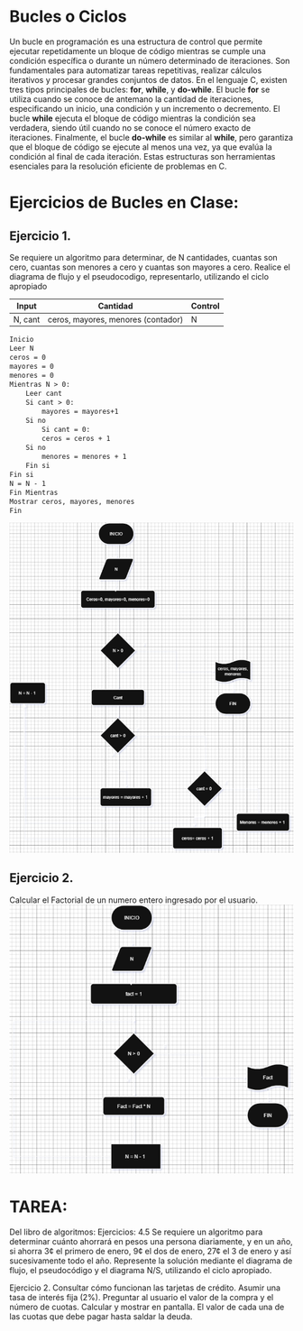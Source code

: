 # Bucles o Ciclos

Un bucle en programación es una estructura de control que permite ejecutar repetidamente un bloque de código mientras se cumple una condición específica o durante un número determinado de iteraciones. Son fundamentales para automatizar tareas repetitivas, realizar cálculos iterativos y procesar grandes conjuntos de datos. En el lenguaje C, existen tres tipos principales de bucles: **for**, **while**, y **do-while**. El bucle **for** se utiliza cuando se conoce de antemano la cantidad de iteraciones, especificando un inicio, una condición y un incremento o decremento. El bucle **while** ejecuta el bloque de código mientras la condición sea verdadera, siendo útil cuando no se conoce el número exacto de iteraciones. Finalmente, el bucle **do-while** es similar al **while**, pero garantiza que el bloque de código se ejecute al menos una vez, ya que evalúa la condición al final de cada iteración. Estas estructuras son herramientas esenciales para la resolución eficiente de problemas en C.

# Ejercicios de Bucles en Clase:
## Ejercicio 1.
 Se requiere un algoritmo para determinar, de N cantidades, cuantas son cero, cuantas son menores a cero y cuantas son mayores a cero. Realice el diagrama de flujo y el pseudocodigo, representarlo, utilizando el ciclo apropiado

|Input | Cantidad|Control|
|---------|-----|---------|
|N, cant| ceros, mayores, menores (contador)| N|

```
Inicio
Leer N
ceros = 0
mayores = 0
menores = 0
Mientras N > 0:
    Leer cant
    Si cant > 0:
        mayores = mayores+1
    Si no
        Si cant = 0:
        ceros = ceros + 1
    Si no
        menores = menores + 1
    Fin si
Fin si
N = N - 1
Fin Mientras
Mostrar ceros, mayores, menores
Fin
```
![ImagenEjer1](./Images/Buclesej1.png)

## Ejercicio 2.
 Calcular el Factorial de un numero entero ingresado por el usuario.
 ![ImagenEjer1](./Images/Buclesej3.png)

# TAREA:
Del libro de algoritmos:
Ejercicios: 4.5
Se requiere un algoritmo para determinar cuánto ahorrará en pesos una persona diariamente, y en un año, si ahorra 3¢ el primero de enero, 9¢ el dos de enero, 27¢ el 3 de enero y así sucesivamente todo el año. Represente la solución mediante el diagrama de flujo, el pseudocódigo y el diagrama N/S, utilizando el ciclo apropiado.

Ejercicio 2.
Consultar cómo funcionan las tarjetas de crédito. Asumir una tasa de interés fija (2%). Preguntar al usuario el valor de la compra y el número de cuotas. Calcular y mostrar en pantalla. El valor de cada una de las cuotas que debe pagar hasta saldar la deuda.